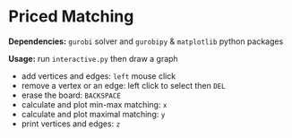 # Priced Matching

**Dependencies:** `gurobi` solver and `gurobipy` & `matplotlib` python packages

**Usage:** run `interactive.py` then draw a graph
- add vertices and edges: `left` mouse click
- remove a vertex or an edge: left click to select then `DEL`
- erase the board: `BACKSPACE`
- calculate and plot min-max matching: `x`
- calculate and plot maximal matching: `y`
- print vertices and edges: `z`
